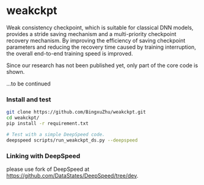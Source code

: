 # weakckpt

Weak consistency checkpoint, which is suitable for classical DNN models, provides a stride saving mechanism and a multi-priority checkpoint recovery mechanism. By improving the efficiency of saving checkpoint parameters and reducing the recovery time caused by training interruption, the overall end-to-end training speed is improved.

Since our research has not been published yet, only part of the core code is shown.

...to be continued

### Install and test

```bash
git clone https://github.com/BingxuZhu/weakckpt.git
cd weakckpt/
pip install -r requirement.txt

# Test with a simple DeepSpeed code.
deepspeed scripts/run_weakckpt_ds.py --deepspeed
```

### Linking with DeepSpeed

please use fork of DeepSpeed at https://github.com/DataStates/DeepSpeed/tree/dev.
